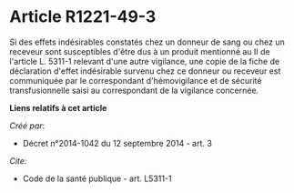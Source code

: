 # Article R1221-49-3

Si des effets indésirables constatés chez un donneur de sang ou chez un receveur sont susceptibles d'être dus à un produit
mentionné au II de l'article L. 5311-1 relevant d'une autre vigilance, une copie de la fiche de déclaration d'effet
indésirable survenu chez ce donneur ou receveur est communiquée par le correspondant d'hémovigilance et de sécurité
transfusionnelle saisi au correspondant de la vigilance concernée.

**Liens relatifs à cet article**

_Créé par_:

  - Décret n°2014-1042 du 12 septembre 2014 - art. 3

_Cite_:

  - Code de la santé publique - art. L5311-1
